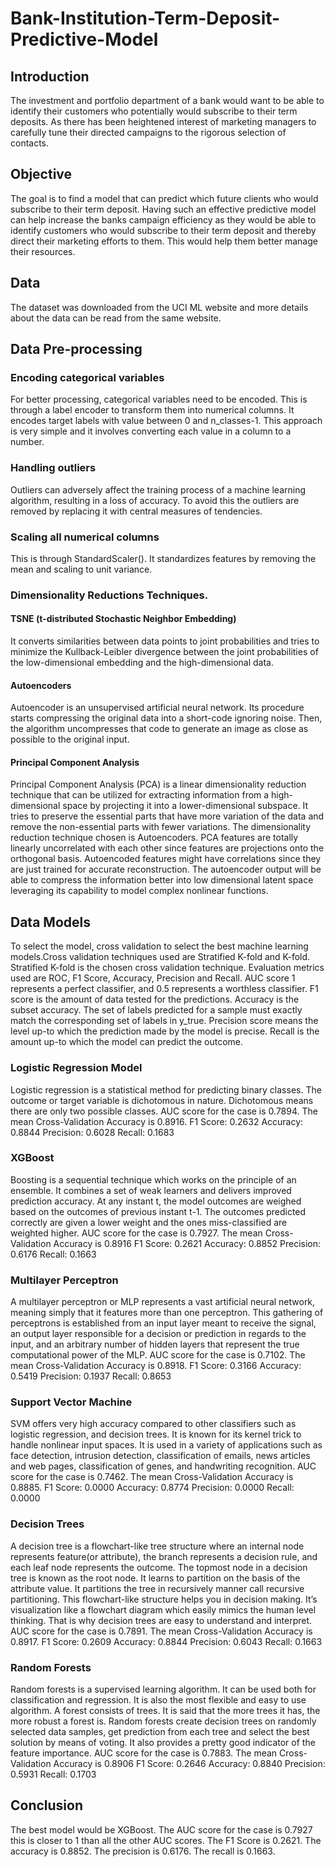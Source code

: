 # Bank-Institution-Term-Deposit-Predictive-Model
## Introduction
The investment and portfolio department of a bank would want to be able to identify their customers who potentially would subscribe to their term deposits. As there has been heightened interest of marketing managers to carefully tune their directed campaigns to the rigorous selection of contacts.

## Objective
The goal is to find a model that can predict which future clients who would subscribe to their term deposit. Having such an effective predictive model can help increase the banks campaign efficiency as they would be able to identify customers who would subscribe to their term deposit and thereby direct their marketing efforts to them. This would help them better manage their resources.

## Data
The dataset was downloaded from the UCI ML website and more details about the data can be read from the same website.

## Data Pre-processing
### Encoding categorical variables
For better processing, categorical variables need to be encoded. This is through a label encoder to transform them into numerical columns. It encodes target labels with value between 0 and n_classes-1. This approach is very simple and it involves converting each value in a column to a number.
### Handling outliers
Outliers can adversely affect the training process of a machine learning algorithm, resulting in a loss of accuracy. To avoid this the outliers are removed by replacing it with central measures of tendencies.
### Scaling all numerical columns
This is through StandardScaler(). It standardizes features by removing the mean and scaling to unit variance.
### Dimensionality Reductions Techniques.
#### TSNE (t-distributed Stochastic Neighbor Embedding)
It converts similarities between data points to joint probabilities and tries to minimize the Kullback-Leibler divergence between the joint probabilities of the low-dimensional embedding and the high-dimensional data.
#### Autoencoders
Autoencoder is an unsupervised artificial neural network. Its procedure starts compressing the original data into a short-code ignoring noise. Then, the algorithm uncompresses that code to generate an image as close as possible to the original input.
#### Principal Component Analysis
Principal Component Analysis (PCA) is a linear dimensionality reduction technique that can be utilized for extracting information from a high-dimensional space by projecting it into a lower-dimensional subspace. It tries to preserve the essential parts that have more variation of the data and remove the non-essential parts with fewer variations.
The dimensionality reduction technique chosen is Autoencoders. PCA features are totally linearly uncorrelated with each other since features are projections onto the orthogonal basis. Autoencoded features might have correlations since they are just trained for accurate reconstruction. The autoencoder output will be able to compress the information better into low dimensional latent space leveraging its capability to model complex nonlinear functions.

## Data Models
To select the model, cross validation to select the best machine learning models.Cross validation techniques used are Stratified K-fold and K-fold. Stratified K-fold is the chosen cross validation technique.
Evaluation metrics used are ROC, F1 Score, Accuracy, Precision and Recall.
AUC score 1 represents a perfect classifier, and 0.5 represents a worthless classifier. F1 score is the amount of data tested for the predictions. Accuracy is the subset accuracy. The set of labels predicted for a sample must exactly match the corresponding set of labels in y_true. Precision score means the level up-to which the prediction made by the model is precise. Recall is the amount up-to which the model can predict the outcome.

### Logistic Regression Model
Logistic regression is a statistical method for predicting binary classes. The outcome or target variable is dichotomous in nature. Dichotomous means there are only two possible classes.
AUC score for the case is 0.7894.
The mean Cross-Validation Accuracy is 0.8916.
F1 Score: 0.2632
Accuracy: 0.8844
Precision: 0.6028
Recall: 0.1683

### XGBoost
Boosting is a sequential technique which works on the principle of an ensemble. It combines a set of weak learners and delivers improved prediction accuracy. At any instant t, the model outcomes are weighed based on the outcomes of previous instant t-1. The outcomes predicted correctly are given a lower weight and the ones miss-classified are weighted higher.
AUC score for the case is 0.7927.
The mean Cross-Validation Accuracy is 0.8916
F1 Score: 0.2621
Accuracy: 0.8852
Precision: 0.6176
Recall: 0.1663

### Multilayer Perceptron
A multilayer perceptron or MLP represents a vast artificial neural network, meaning simply that it features more than one perceptron. This gathering of perceptrons is established from an input layer meant to receive the signal, an output layer responsible for a decision or prediction in regards to the input, and an arbitrary number of hidden layers that represent the true computational power of the MLP.
AUC score for the case is 0.7102.
The mean Cross-Validation Accuracy is 0.8918.
F1 Score: 0.3166
Accuracy: 0.5419
Precision: 0.1937
Recall: 0.8653

### Support Vector Machine
SVM offers very high accuracy compared to other classifiers such as logistic regression, and decision trees. It is known for its kernel trick to handle nonlinear input spaces. It is used in a variety of applications such as face detection, intrusion detection, classification of emails, news articles and web pages, classification of genes, and handwriting recognition.
AUC score for the case is 0.7462.
The mean Cross-Validation Accuracy is 0.8885.
F1 Score: 0.0000
Accuracy: 0.8774
Precision: 0.0000
Recall: 0.0000

### Decision Trees
A decision tree is a flowchart-like tree structure where an internal node represents feature(or attribute), the branch represents a decision rule, and each leaf node represents the outcome. The topmost node in a decision tree is known as the root node. It learns to partition on the basis of the attribute value. It partitions the tree in recursively manner call recursive partitioning. This flowchart-like structure helps you in decision making. It’s visualization like a flowchart diagram which easily mimics the human level thinking. That is why decision trees are easy to understand and interpret.
AUC score for the case is 0.7891.
The mean Cross-Validation Accuracy is 0.8917.
F1 Score: 0.2609
Accuracy: 0.8844
Precision: 0.6043
Recall: 0.1663

### Random Forests
Random forests is a supervised learning algorithm. It can be used both for classification and regression. It is also the most flexible and easy to use algorithm.
A forest consists of trees. It is said that the more trees it has, the more robust a forest is. Random forests create decision trees on randomly selected data samples, get prediction from each tree and select the best solution by means of voting. It also provides a pretty good indicator of the feature importance.
AUC score for the case is 0.7883.
The mean Cross-Validation Accuracy is 0.8906
F1 Score: 0.2646
Accuracy: 0.8840
Precision: 0.5931
Recall: 0.1703

## Conclusion
The best model would be XGBoost.
The AUC score for the case is 0.7927 this is closer to 1 than all the other AUC scores. The F1 Score is 0.2621. The accuracy is 0.8852. The precision is 0.6176. The recall is 0.1663.
